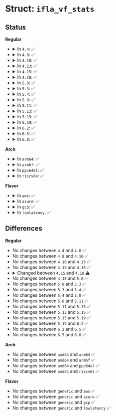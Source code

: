 # Struct: <code>ifla_vf_stats</code>

## Status
<b>Regular</b>
<ul>
<li>
<details>
<summary>In <code>4.4</code>: ✅</summary>

```c
struct ifla_vf_stats {
    __u64 rx_packets;
    __u64 tx_packets;
    __u64 rx_bytes;
    __u64 tx_bytes;
    __u64 broadcast;
    __u64 multicast;
};
```
</details>
</li>
<li>
<details>
<summary>In <code>4.8</code>: ✅</summary>

```c
struct ifla_vf_stats {
    __u64 rx_packets;
    __u64 tx_packets;
    __u64 rx_bytes;
    __u64 tx_bytes;
    __u64 broadcast;
    __u64 multicast;
};
```
</details>
</li>
<li>
<details>
<summary>In <code>4.10</code>: ✅</summary>

```c
struct ifla_vf_stats {
    __u64 rx_packets;
    __u64 tx_packets;
    __u64 rx_bytes;
    __u64 tx_bytes;
    __u64 broadcast;
    __u64 multicast;
};
```
</details>
</li>
<li>
<details>
<summary>In <code>4.13</code>: ✅</summary>

```c
struct ifla_vf_stats {
    __u64 rx_packets;
    __u64 tx_packets;
    __u64 rx_bytes;
    __u64 tx_bytes;
    __u64 broadcast;
    __u64 multicast;
};
```
</details>
</li>
<li>
<details>
<summary>In <code>4.15</code>: ✅</summary>

```c
struct ifla_vf_stats {
    __u64 rx_packets;
    __u64 tx_packets;
    __u64 rx_bytes;
    __u64 tx_bytes;
    __u64 broadcast;
    __u64 multicast;
};
```
</details>
</li>
<li>
<details>
<summary>In <code>4.18</code>: ✅</summary>

```c
struct ifla_vf_stats {
    __u64 rx_packets;
    __u64 tx_packets;
    __u64 rx_bytes;
    __u64 tx_bytes;
    __u64 broadcast;
    __u64 multicast;
    __u64 rx_dropped;
    __u64 tx_dropped;
};
```
</details>
</li>
<li>
<details>
<summary>In <code>5.0</code>: ✅</summary>

```c
struct ifla_vf_stats {
    __u64 rx_packets;
    __u64 tx_packets;
    __u64 rx_bytes;
    __u64 tx_bytes;
    __u64 broadcast;
    __u64 multicast;
    __u64 rx_dropped;
    __u64 tx_dropped;
};
```
</details>
</li>
<li>
<details>
<summary>In <code>5.3</code>: ✅</summary>

```c
struct ifla_vf_stats {
    __u64 rx_packets;
    __u64 tx_packets;
    __u64 rx_bytes;
    __u64 tx_bytes;
    __u64 broadcast;
    __u64 multicast;
    __u64 rx_dropped;
    __u64 tx_dropped;
};
```
</details>
</li>
<li>
<details>
<summary>In <code>5.4</code>: ✅</summary>

```c
struct ifla_vf_stats {
    __u64 rx_packets;
    __u64 tx_packets;
    __u64 rx_bytes;
    __u64 tx_bytes;
    __u64 broadcast;
    __u64 multicast;
    __u64 rx_dropped;
    __u64 tx_dropped;
};
```
</details>
</li>
<li>
<details>
<summary>In <code>5.8</code>: ✅</summary>

```c
struct ifla_vf_stats {
    __u64 rx_packets;
    __u64 tx_packets;
    __u64 rx_bytes;
    __u64 tx_bytes;
    __u64 broadcast;
    __u64 multicast;
    __u64 rx_dropped;
    __u64 tx_dropped;
};
```
</details>
</li>
<li>
<details>
<summary>In <code>5.11</code>: ✅</summary>

```c
struct ifla_vf_stats {
    __u64 rx_packets;
    __u64 tx_packets;
    __u64 rx_bytes;
    __u64 tx_bytes;
    __u64 broadcast;
    __u64 multicast;
    __u64 rx_dropped;
    __u64 tx_dropped;
};
```
</details>
</li>
<li>
<details>
<summary>In <code>5.13</code>: ✅</summary>

```c
struct ifla_vf_stats {
    __u64 rx_packets;
    __u64 tx_packets;
    __u64 rx_bytes;
    __u64 tx_bytes;
    __u64 broadcast;
    __u64 multicast;
    __u64 rx_dropped;
    __u64 tx_dropped;
};
```
</details>
</li>
<li>
<details>
<summary>In <code>5.15</code>: ✅</summary>

```c
struct ifla_vf_stats {
    __u64 rx_packets;
    __u64 tx_packets;
    __u64 rx_bytes;
    __u64 tx_bytes;
    __u64 broadcast;
    __u64 multicast;
    __u64 rx_dropped;
    __u64 tx_dropped;
};
```
</details>
</li>
<li>
<details>
<summary>In <code>5.19</code>: ✅</summary>

```c
struct ifla_vf_stats {
    __u64 rx_packets;
    __u64 tx_packets;
    __u64 rx_bytes;
    __u64 tx_bytes;
    __u64 broadcast;
    __u64 multicast;
    __u64 rx_dropped;
    __u64 tx_dropped;
};
```
</details>
</li>
<li>
<details>
<summary>In <code>6.2</code>: ✅</summary>

```c
struct ifla_vf_stats {
    __u64 rx_packets;
    __u64 tx_packets;
    __u64 rx_bytes;
    __u64 tx_bytes;
    __u64 broadcast;
    __u64 multicast;
    __u64 rx_dropped;
    __u64 tx_dropped;
};
```
</details>
</li>
<li>
<details>
<summary>In <code>6.5</code>: ✅</summary>

```c
struct ifla_vf_stats {
    __u64 rx_packets;
    __u64 tx_packets;
    __u64 rx_bytes;
    __u64 tx_bytes;
    __u64 broadcast;
    __u64 multicast;
    __u64 rx_dropped;
    __u64 tx_dropped;
};
```
</details>
</li>
<li>
<details>
<summary>In <code>6.8</code>: ✅</summary>

```c
struct ifla_vf_stats {
    __u64 rx_packets;
    __u64 tx_packets;
    __u64 rx_bytes;
    __u64 tx_bytes;
    __u64 broadcast;
    __u64 multicast;
    __u64 rx_dropped;
    __u64 tx_dropped;
};
```
</details>
</li>
</ul>
<b>Arch</b>
<ul>
<li>
<details>
<summary>In <code>arm64</code>: ✅</summary>

```c
struct ifla_vf_stats {
    __u64 rx_packets;
    __u64 tx_packets;
    __u64 rx_bytes;
    __u64 tx_bytes;
    __u64 broadcast;
    __u64 multicast;
    __u64 rx_dropped;
    __u64 tx_dropped;
};
```
</details>
</li>
<li>
<details>
<summary>In <code>armhf</code>: ✅</summary>

```c
struct ifla_vf_stats {
    __u64 rx_packets;
    __u64 tx_packets;
    __u64 rx_bytes;
    __u64 tx_bytes;
    __u64 broadcast;
    __u64 multicast;
    __u64 rx_dropped;
    __u64 tx_dropped;
};
```
</details>
</li>
<li>
<details>
<summary>In <code>ppc64el</code>: ✅</summary>

```c
struct ifla_vf_stats {
    __u64 rx_packets;
    __u64 tx_packets;
    __u64 rx_bytes;
    __u64 tx_bytes;
    __u64 broadcast;
    __u64 multicast;
    __u64 rx_dropped;
    __u64 tx_dropped;
};
```
</details>
</li>
<li>
<details>
<summary>In <code>riscv64</code>: ✅</summary>

```c
struct ifla_vf_stats {
    __u64 rx_packets;
    __u64 tx_packets;
    __u64 rx_bytes;
    __u64 tx_bytes;
    __u64 broadcast;
    __u64 multicast;
    __u64 rx_dropped;
    __u64 tx_dropped;
};
```
</details>
</li>
</ul>
<b>Flavor</b>
<ul>
<li>
<details>
<summary>In <code>aws</code>: ✅</summary>

```c
struct ifla_vf_stats {
    __u64 rx_packets;
    __u64 tx_packets;
    __u64 rx_bytes;
    __u64 tx_bytes;
    __u64 broadcast;
    __u64 multicast;
    __u64 rx_dropped;
    __u64 tx_dropped;
};
```
</details>
</li>
<li>
<details>
<summary>In <code>azure</code>: ✅</summary>

```c
struct ifla_vf_stats {
    __u64 rx_packets;
    __u64 tx_packets;
    __u64 rx_bytes;
    __u64 tx_bytes;
    __u64 broadcast;
    __u64 multicast;
    __u64 rx_dropped;
    __u64 tx_dropped;
};
```
</details>
</li>
<li>
<details>
<summary>In <code>gcp</code>: ✅</summary>

```c
struct ifla_vf_stats {
    __u64 rx_packets;
    __u64 tx_packets;
    __u64 rx_bytes;
    __u64 tx_bytes;
    __u64 broadcast;
    __u64 multicast;
    __u64 rx_dropped;
    __u64 tx_dropped;
};
```
</details>
</li>
<li>
<details>
<summary>In <code>lowlatency</code>: ✅</summary>

```c
struct ifla_vf_stats {
    __u64 rx_packets;
    __u64 tx_packets;
    __u64 rx_bytes;
    __u64 tx_bytes;
    __u64 broadcast;
    __u64 multicast;
    __u64 rx_dropped;
    __u64 tx_dropped;
};
```
</details>
</li>
</ul>

## Differences
<b>Regular</b>
<ul>
<li>
No changes between <code>4.4</code> and <code>4.8</code> ✅
</li>
<li>
No changes between <code>4.8</code> and <code>4.10</code> ✅
</li>
<li>
No changes between <code>4.10</code> and <code>4.13</code> ✅
</li>
<li>
No changes between <code>4.13</code> and <code>4.15</code> ✅
</li>
<li>
<details>
<summary>Changed between <code>4.15</code> and <code>4.18</code> ⚠️</summary>
<ul>
<li>
<b>Field added. </b>
<code>__u64 rx_dropped</code>
</li>
<li>
<b>Field added. </b>
<code>__u64 tx_dropped</code>
</li>
</ul>
</details>
</li>
<li>
No changes between <code>4.18</code> and <code>5.0</code> ✅
</li>
<li>
No changes between <code>5.0</code> and <code>5.3</code> ✅
</li>
<li>
No changes between <code>5.3</code> and <code>5.4</code> ✅
</li>
<li>
No changes between <code>5.4</code> and <code>5.8</code> ✅
</li>
<li>
No changes between <code>5.8</code> and <code>5.11</code> ✅
</li>
<li>
No changes between <code>5.11</code> and <code>5.13</code> ✅
</li>
<li>
No changes between <code>5.13</code> and <code>5.15</code> ✅
</li>
<li>
No changes between <code>5.15</code> and <code>5.19</code> ✅
</li>
<li>
No changes between <code>5.19</code> and <code>6.2</code> ✅
</li>
<li>
No changes between <code>6.2</code> and <code>6.5</code> ✅
</li>
<li>
No changes between <code>6.5</code> and <code>6.8</code> ✅
</li>
</ul>
<b>Arch</b>
<ul>
<li>
No changes between <code>amd64</code> and <code>arm64</code> ✅
</li>
<li>
No changes between <code>amd64</code> and <code>armhf</code> ✅
</li>
<li>
No changes between <code>amd64</code> and <code>ppc64el</code> ✅
</li>
<li>
No changes between <code>amd64</code> and <code>riscv64</code> ✅
</li>
</ul>
<b>Flavor</b>
<ul>
<li>
No changes between <code>generic</code> and <code>aws</code> ✅
</li>
<li>
No changes between <code>generic</code> and <code>azure</code> ✅
</li>
<li>
No changes between <code>generic</code> and <code>gcp</code> ✅
</li>
<li>
No changes between <code>generic</code> and <code>lowlatency</code> ✅
</li>
</ul>

